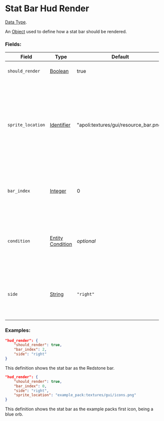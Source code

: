 # Stat Bar Hud Render

[Data Type](../data_types.md).

An [Object](object.md) used to define how a stat bar should be rendered.

### Fields:

Field  | Type | Default | Description
-------|------|---------|-------------
`should_render` | [Boolean](boolean.md) | true | Whether the bar should be visible or not.
`sprite_location` | [Identifier](identifier.md) | "apoli:textures/gui/resource_bar.png" | The path to the file in the assets which contains what the bar looks like. The base mod doesnt include any bars, but you can create your own using resource packs.
`bar_index` | [Integer](integer.md) | 0 | The indexed position of the bar on the sprite to use. Please note that indexes start at 0.
`condition` | [Entity Condition](https://origins.readthedocs.io/en/latest/types/entity_condition_types/) | _optional_ | If set (and `should_render` is true), the bar will only display when the entity with the power fulfills this condition.
`side` | [String](string.md) | `"right"` | Determines which side of the players hud the bar appears on. Can be `"left"` or `"right"`.

### Examples:

```json
"hud_render": {
    "should_render": true,
    "bar_index": 2,
    "side": "right"
}
```

This definition shows the stat bar as the Redstone bar.
<br>

```json
"hud_render": {
    "should_render": true,
    "bar_index": 0,
    "side": "right",
    "sprite_location": "example_pack:textures/gui/icons.png"
}
```

This definition shows the stat bar as the example packs first icon, being a blue orb.
